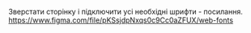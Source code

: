 Зверстати сторінку і підключити усі необхідні шрифти - посилання.
https://www.figma.com/file/pKSsjdpNxqs0c9Cc0aZFUX/web-fonts
